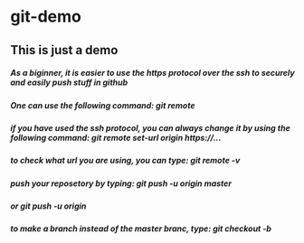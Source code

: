 # git-demo
## This is just a demo
##### As a biginner, it is easier to use the https protocol over the ssh to securely and easily push stuff in github
##### One can use the following command: git remote 
##### if you have used the ssh protocol, you can always change it by using the following command: git remote set-url origin https://...
##### to check what url you are using, you can type: git remote -v
##### push your reposetory by typing: git push -u origin master
##### or git push -u origin <reposetory name>
##### to make a branch instead of the master branc, type: git checkout -b <nameOfNewBranch>

